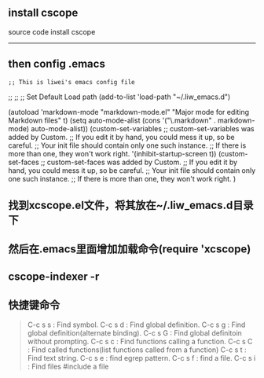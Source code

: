 ## install cscope ##
source code install cscope

* * * * *

## then config .emacs ##
	;; This is liwei's emacs config file
;;
;;
;; Set Default Load path
(add-to-list 'load-path "~/.liw_emacs.d")

(autoload 'markdown-mode "markdown-mode.el"
        "Major mode for editing Markdown files" t)
     (setq auto-mode-alist
        (cons '("\\.markdown" . markdown-mode) auto-mode-alist))
(custom-set-variables
  ;; custom-set-variables was added by Custom.
  ;; If you edit it by hand, you could mess it up, so be careful.
  ;; Your init file should contain only one such instance.
  ;; If there is more than one, they won't work right.
 '(inhibit-startup-screen t))
(custom-set-faces
  ;; custom-set-faces was added by Custom.
  ;; If you edit it by hand, you could mess it up, so be careful.
  ;; Your init file should contain only one such instance.
  ;; If there is more than one, they won't work right.
 )

## 找到xcscope.el文件，将其放在~/.liw_emacs.d目录下 ##

## 然后在.emacs里面增加加载命令(require 'xcscope) ##

## cscope-indexer -r ##

## 快捷键命令 ##
> C-c s s : Find symbol.
> C-c s d : Find global definition.
> C-c s g : Find global definition(alternate binding).
> C-c s G : Find global definitoin without prompting.
> C-c s c : Find functions calling a function.
> C-c s C : Find called functions(list functions called from a function)
> C-c s t : Find text string.
> C-c s e : find egrep pattern.
> C-c s f : find a file.
> C-c s i : Find files #include a file
